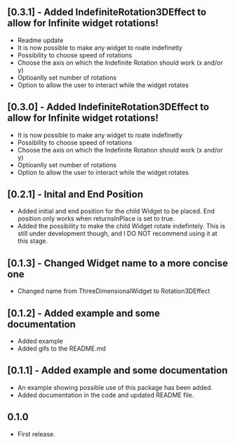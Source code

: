 ## [0.3.1] - Added IndefiniteRotation3DEffect to allow for Infinite widget rotations!
* Readme update
* It is now possible to make any widget to roate indefinetly
* Possibility to choose speed of rotations
* Choose the axis on which the Indefinite Rotation should work (x and/or y)
* Optioanlly set number of rotations
* Option to allow the user to interact while the widget rotates

## [0.3.0] - Added IndefiniteRotation3DEffect to allow for Infinite widget rotations!
* It is now possible to make any widget to roate indefinetly
* Possibility to choose speed of rotations
* Choose the axis on which the Indefinite Rotation should work (x and/or y)
* Optioanlly set number of rotations
* Option to allow the user to interact while the widget rotates

## [0.2.1] - Inital and End Position
* Added initial and end position for the child Widget to be placed. End position only works when returnsInPlace is set to true.
* Added the possibility to make the child Widget rotate indefintely. This is still under development though, and I DO NOT recommend using it at this stage.

## [0.1.3] - Changed Widget name to a more concise one
* Changed name from ThreeDimensionalWidget to Rotation3DEffect

## [0.1.2] - Added example and some documentation
* Added example
* Added gifs to the README.md

## [0.1.1] - Added example and some documentation
* An example showing possible use of this package has been added.
* Added documentation in the code and updated README file.

## 0.1.0

* First release.
